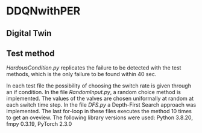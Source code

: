 # DDQNwithPER

## Digital Twin

## Test method
*HardousCondition.py* replicates the failure to be detected with the test methods, which is the only failure to be found within 40 sec.

In each test file the possibility of choosing the switch rate is given through an if condition. 
In the file *RandomInput.py*, a random choice method is implemented. The values of the valves are chosen uniformally at random at each switch time step.
In the file *DFS.py* a Depth-First Search approach was implemented. 
The last for-loop in these files executes the method 10 times to get an oveview.
The following library versions were used: Python 3.8.20, fmpy 0.3.19, PyTorch 2.3.0

